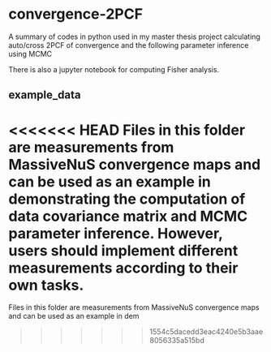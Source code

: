 # convergence-2PCF
A summary of codes in python used in my master thesis project calculating auto/cross 2PCF of convergence and the following parameter inference using MCMC

There is also a jupyter notebook for computing Fisher analysis.

## example_data
<<<<<<< HEAD
Files in this folder are measurements from MassiveNuS convergence maps and can be used as an example in demonstrating the computation of data covariance matrix and MCMC parameter inference. However, users should implement different measurements according to their own tasks.
=======
Files in this folder are measurements from MassiveNuS convergence maps and can be used as an example in dem
>>>>>>> 1554c5dacedd3eac4240e5b3aae8056335a515bd
